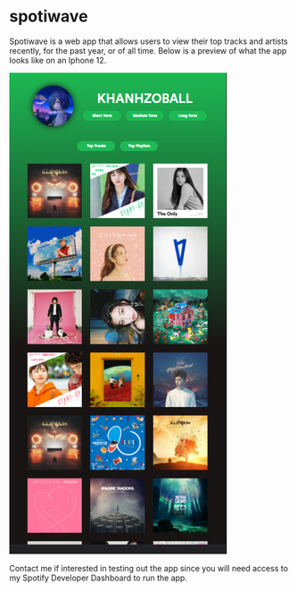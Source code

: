 # spotiwave

Spotiwave is a web app that allows users to view their top tracks and artists recently, for the past year, or of all time. 
Below is a preview of what the app looks like on an Iphone 12.

![Alt text](spotiwave_preview_1.png?raw=true "Title")

Contact me if interested in testing out the app since you will need access to my Spotify Developer Dashboard to run the app.
